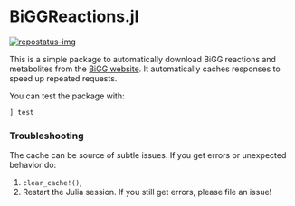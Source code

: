 # BiGGReactions.jl
[repostatus-url]: https://www.repostatus.org/#active
[repostatus-img]: https://www.repostatus.org/badges/latest/active.svg

[![repostatus-img]][repostatus-url]

This is a simple package to automatically download BiGG reactions and metabolites from 
the [BiGG website](http://bigg.ucsd.edu/). It automatically caches responses to speed up 
repeated requests.

You can test the package with:
```julia
] test
```
### Troubleshooting
The cache can be source of subtle issues. If you get errors or unexpected behavior do:
1. `clear_cache!()`,
2. Restart the Julia session.
If you still get errors, please file an issue!

